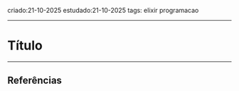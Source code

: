 criado:21-10-2025
estudado:21-10-2025
tags: elixir programacao

---
#  Título


---
## Referências

